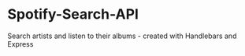 # Spotify-Search-API
Search artists and listen to their albums - created with Handlebars and Express
